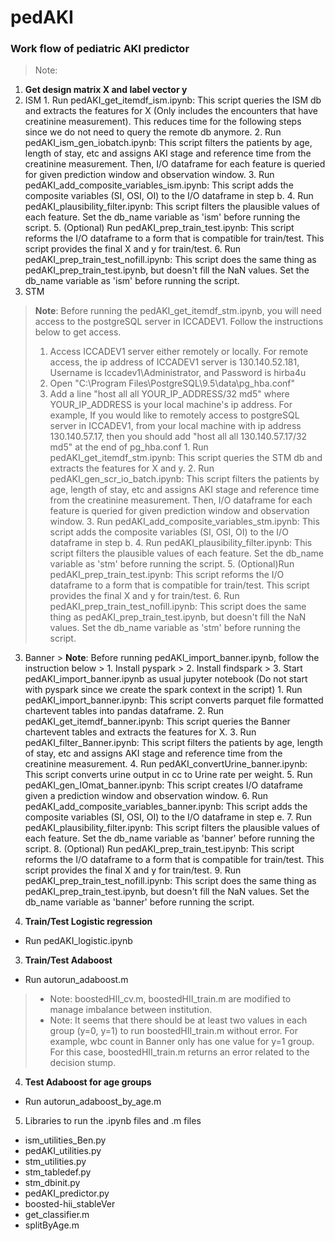 # pedAKI

### Work flow of pediatric AKI predictor

> Note:

1. **Get design matrix X and label vector y**
  1. ISM
    1. Run pedAKI_get_itemdf_ism.ipynb: This script queries the ISM db and extracts the features for X (Only includes the encounters that have creatinine measurement). This reduces time for the following steps since we do not need to query the  remote db anymore.
    2. Run pedAKI_ism_gen_iobatch.ipynb: This script filters the patients by age, length of stay, etc and assigns AKI stage and reference time from the creatinine measurement. Then, I/O dataframe for each feature is queried for given prediction window and observation window.
    3. Run pedAKI_add_composite_variables_ism.ipynb: This script adds the composite variables (SI, OSI, OI) to the I/O dataframe in step b.
    4. Run pedAKI_plausibility_filter.ipynb: This script filters the plausible values of each feature. Set the db_name variable as 'ism' before running the script.
    5. (Optional) Run pedAKI_prep_train_test.ipynb: This script reforms the I/O dataframe to a form that is compatible for train/test. This script provides the final X and y for train/test.
    6. Run pedAKI_prep_train_test_nofill.ipynb: This script does the same thing as pedAKI_prep_train_test.ipynb, but doesn't fill the NaN values. Set the db_name variable as 'ism' before running the script.
  2. STM
> **Note**: Before running the pedAKI_get_itemdf_stm.ipynb, you will need access to the postgreSQL server in ICCADEV1. Follow the instructions below to get access.
> 1. Access ICCADEV1 server either remotely or locally. For remote access, the ip address of ICCADEV1 server is 130.140.52.181, Username is Iccadev1\Administrator, and Password is hirba4u
> 2. Open "C:\Program Files\PostgreSQL\9.5\data\pg_hba.conf"
> 3. Add a line "host	 all	 all	 YOUR_IP_ADDRESS/32	 md5" where YOUR_IP_ADDRESS is your local machine's ip address. For example, If you would like to remotely access to postgreSQL server in ICCADEV1, from your local machine with ip address 130.140.57.17, then you should add "host	 all	 all	 130.140.57.17/32	 md5" at the end of pg_hba.conf
    1. Run pedAKI_get_itemdf_stm.ipynb: This script queries the STM db and extracts the features for X and y.
    2. Run pedAKI_gen_scr_io_batch.ipynb: This script filters the patients by age, length of stay, etc and assigns AKI stage and reference time from the creatinine measurement. Then, I/O dataframe for each feature is queried for given prediction window and observation window.
    3. Run pedAKI_add_composite_variables_stm.ipynb: This script adds the composite variables (SI, OSI, OI) to the I/O dataframe in step b.
    4. Run pedAKI_plausibility_filter.ipynb: This script filters the plausible values of each feature. Set the db_name variable as 'stm' before running the script.
    5. (Optional)Run pedAKI_prep_train_test.ipynb: This script reforms the I/O dataframe to a form that is compatible for train/test. This script provides the final X and y for train/test.
    6. Run pedAKI_prep_train_test_nofill.ipynb: This script does the same thing as pedAKI_prep_train_test.ipynb, but doesn't fill the NaN values. Set the db_name variable as 'stm' before running the script.
  3. Banner
    > **Note**: Before running pedAKI_import_banner.ipynb, follow the instruction below
    > 1. Install pyspark
    > 2. Install findspark
    > 3. Start pedAKI_import_banner.ipynb as usual jupyter notebook (Do not start with pyspark since we create the spark context in the script)
    1. Run pedAKI_import_banner.ipynb: This script converts parquet file formatted chartevent tables into pandas dataframe.
    2. Run pedAKI_get_itemdf_banner.ipynb: This script queries the Banner chartevent tables and extracts the features for X.
    3. Run pedAKI_filter_Banner.ipynb: This script filters the patients by age, length of stay, etc and assigns AKI stage and reference time from the creatinine measurement.
    4. Run pedAKI_convertUrine_banner.ipynb: This script converts urine output in cc to Urine rate per weight.
    5. Run pedAKI_gen_IOmat_banner.ipynb: This script creates I/O dataframe given a prediction window and observation window.
    6. Run pedAKI_add_composite_variables_banner.ipynb: This script adds the composite variables (SI, OSI, OI) to the I/O dataframe in step e.
    7. Run pedAKI_plausibility_filter.ipynb: This script filters the plausible values of each feature. Set the db_name variable as 'banner' before running the script.
    8. (Optional) Run pedAKI_prep_train_test.ipynb: This script reforms the I/O dataframe to a form that is compatible for train/test. This script provides the final X and y for train/test.
    9. Run pedAKI_prep_train_test_nofill.ipynb: This script does the same thing as pedAKI_prep_train_test.ipynb, but doesn't fill the NaN values. Set the db_name variable as 'banner' before running the script.


2. **Train/Test Logistic regression**
  * Run pedAKI_logistic.ipynb


3. **Train/Test Adaboost**
  * Run autorun_adaboost.m
  > * Note: boostedHII_cv.m, boostedHII_train.m are modified to manage imbalance between institution.
  > * Note: It seems that there should be at least two values in each group (y=0, y=1) to run boostedHII_train.m without error. For example, wbc count in Banner only has one value for y=1 group. For this case, boostedHII_train.m returns an error related to the decision stump.


4. **Test Adaboost for age groups**
  * Run autorun_adaboost_by_age.m	


5. Libraries to run the .ipynb files and .m files
  * ism_utilities_Ben.py
  * pedAKI_utilities.py
  * stm_utilities.py
  * stm_tabledef.py
  * stm_dbinit.py
  * pedAKI_predictor.py
  * boosted-hii_stableVer
  * get_classifier.m
  * splitByAge.m
